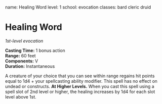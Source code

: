 name: Healing Word
level: 1
school: evocation
classes: bard
         cleric
         druid

# Healing Word 
_1st-level evocation_ 

**Casting Time:** 1 bonus action    
**Range:** 60 feet    
**Components:** V    
**Duration:** Instantaneous 

A creature of your choice that you can see within range regains hit points equal to 1d4 + your spellcasting ability modifier. This spell has no effect on undead or constructs. 
**At Higher Levels.** When you cast this spell using a spell slot of 2nd level or higher, the healing increases by 1d4 for each slot level above 1st.